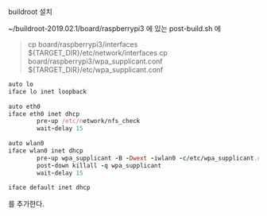 buildroot 설치



~/buildroot-2019.02.1/board/raspberrypi3 에 있는 post-build.sh 에 

>cp board/raspberrypi3/interfaces ${TARGET_DIR}/etc/network/interfaces
>cp board/raspberrypi3/wpa_supplicant.conf ${TARGET_DIR}/etc/wpa_supplicant.conf


```ruby
auto lo
iface lo inet loopback
 
auto eth0
iface eth0 inet dhcp
        pre-up /etc/network/nfs_check
        wait-delay 15
 
auto wlan0
iface wlan0 inet dhcp
        pre-up wpa_supplicant -B -Dwext -iwlan0 -c/etc/wpa_supplicant.conf
        post-down killall -q wpa_supplicant
        wait-delay 15
 
iface default inet dhcp
```

를 추가한다. 
